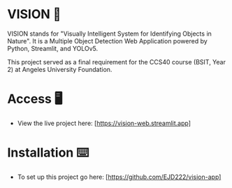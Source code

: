 # VISION 👀 
VISION stands for "Visually Intelligent System for Identifying Objects in Nature". It is a Multiple Object Detection Web Application powered by Python, Streamlit, and YOLOv5.  

This project served as a final requirement for the CCS40 course (BSIT, Year 2) at Angeles University Foundation.

# Access 🖥️
- View the live project here: [https://vision-web.streamlit.app]

# Installation ⌨️
- To set up this project go here: [https://github.com/EJD222/vision-app]
